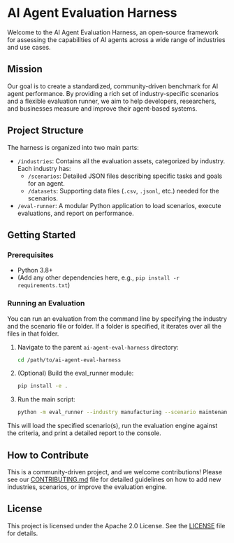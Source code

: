 <!-- README.md (root of the project) -->

# AI Agent Evaluation Harness

Welcome to the AI Agent Evaluation Harness, an open-source framework for assessing the capabilities of AI agents across a wide range of industries and use cases.

## Mission

Our goal is to create a standardized, community-driven benchmark for AI agent performance. By providing a rich set of industry-specific scenarios and a flexible evaluation runner, we aim to help developers, researchers, and businesses measure and improve their agent-based systems.

## Project Structure

The harness is organized into two main parts:

-   `/industries`: Contains all the evaluation assets, categorized by industry. Each industry has:
    -   `/scenarios`: Detailed JSON files describing specific tasks and goals for an agent.
    -   `/datasets`: Supporting data files (`.csv`, `.jsonl`, etc.) needed for the scenarios.
-   `/eval-runner`: A modular Python application to load scenarios, execute evaluations, and report on performance.

## Getting Started

### Prerequisites

-   Python 3.8+
-   (Add any other dependencies here, e.g., `pip install -r requirements.txt`)

### Running an Evaluation

You can run an evaluation from the command line by specifying the industry and the scenario file or folder. If a folder is specified, it iterates over all the files in that folder.

1.  Navigate to the parent `ai-agent-eval-harness` directory:
    ```bash
    cd /path/to/ai-agent-eval-harness
    ```

2.  (Optional) Build the eval_runner module:
    ```bash
    pip install -e .
    ```

2.  Run the main script:
    ```bash
    python -m eval_runner --industry manufacturing --scenario maintenance_repair
    ```

This will load the specified scenario(s), run the evaluation engine against the criteria, and print a detailed report to the console.

## How to Contribute

This is a community-driven project, and we welcome contributions! Please see our [CONTRIBUTING.md](CONTRIBUTING.md) file for detailed guidelines on how to add new industries, scenarios, or improve the evaluation engine.

## License

This project is licensed under the Apache 2.0 License. See the [LICENSE](LICENSE) file for details.
